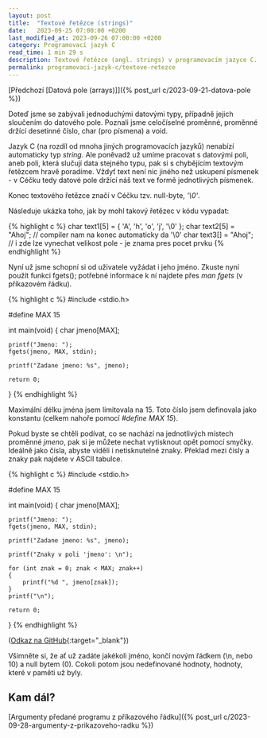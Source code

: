 ```yaml
---
layout: post
title:  "Textové řetězce (strings)"
date:   2023-09-25 07:00:00 +0200
last_modified_at: 2023-09-26 07:00:00 +0200
category: Programovací jazyk C
read_time: 1 min 29 s
description: Textové řetězce (angl. strings) v programovacím jazyce C. Struktury pro ukládání textu.
permalink: programovaci-jazyk-c/textove-retezce
---
```


[Předchozí [Datová pole (arrays)]]({% post_url c/2023-09-21-datova-pole %})

Doteď jsme se zabývali jednoduchými datovými typy, případně jejich sloučením do datového pole. Poznali jsme celočíselné proměnné, proměnné držící desetinné číslo, char (pro písmena) a void.

Jazyk C (na rozdíl od mnoha jiných programovacích jazyků) nenabízí automaticky typ *string*. Ale poněvadž už umíme pracovat s datovými poli, aneb poli, která slučují data stejného typu, pak si s chybějícím textovým řetězcem hravě poradíme. Vždyť text není nic jiného než uskupení písmenek - v Céčku tedy datové pole držící náš text ve formě jednotlivých písmenek.

Konec textového řetězce značí v Céčku tzv. null-byte, *'\0'*.

Následuje ukázka toho, jak by mohl takový řetězec v kódu vypadat:

{% highlight c %}
char text1[5] = { 'A', 'h', 'o', 'j', '\0' };
char text2[5] = "Ahoj";     // compiler nam na konec automaticky da '\0'
char text3[] = "Ahoj";      // i zde lze vynechat velikost pole - je znama pres pocet prvku
{% endhighlight %}

Nyní už jsme schopní si od uživatele vyžádat i jeho jméno. Zkuste nyní použít funkci fgets(); potřebné informace k ní najdete přes *man fgets* (v příkazovém řádku).

{% highlight c %}
#include <stdio.h>

#define MAX 15

int main(void)
{
    char jmeno[MAX];

    printf("Jmeno: ");
    fgets(jmeno, MAX, stdin);

    printf("Zadane jmeno: %s", jmeno);

    return 0;
} {% endhighlight %}

Maximální délku jména jsem limitovala na 15. Toto číslo jsem definovala jako konstantu (celkem nahoře pomocí *#define MAX 15*).

Pokud byste se chtěli podívat, co se nachází na jednotlivých místech proměnné *jmeno*, pak si je můžete nechat vytisknout opět pomocí smyčky. Ideálně jako čísla, abyste viděli i netisknutelné znaky. Překlad mezi čísly a znaky pak najdete v ASCII tabulce.

{% highlight c %}
#include <stdio.h>

#define MAX 15

int main(void)
{
    char jmeno[MAX];

    printf("Jmeno: ");
    fgets(jmeno, MAX, stdin);

    printf("Zadane jmeno: %s", jmeno);

    printf("Znaky v poli 'jmeno': \n");

    for (int znak = 0; znak < MAX; znak++)
    {
        printf("%d ", jmeno[znak]);
    }
    printf("\n");

    return 0;
} {% endhighlight %}

([Odkaz na GitHub](https://github.com/wild-karoline/C/blob/main/11-textove-retezce/textove-retezce.c){:target="_blank"})

Všimněte si, že ať už zadáte jakékoli jméno, končí novým řádkem (\n, nebo 10) a null bytem (0). Cokoli potom jsou nedefinované hodnoty, hodnoty, které v paměti už byly.

## Kam dál?

[Argumenty předané programu z příkazového řádku]({% post_url c/2023-09-28-argumenty-z-prikazoveho-radku %})
